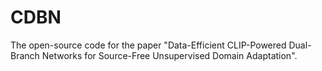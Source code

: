 # CDBN
The open-source code for the paper "Data-Efficient CLIP-Powered Dual-Branch Networks for Source-Free Unsupervised Domain Adaptation".
